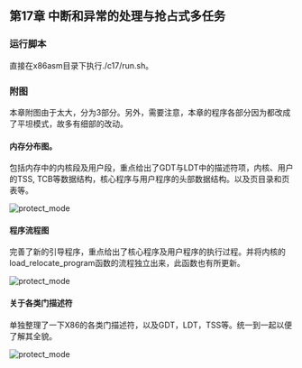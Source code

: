 
## 第17章 中断和异常的处理与抢占式多任务

### 运行脚本
直接在x86asm目录下执行./c17/run.sh。


### 附图

本章附图由于太大，分为3部分。另外，需要注意，本章的程序各部分因为都改成了平坦模式，故多有细部的改动。

#### 内存分布图。

包括内存中的内核段及用户段，重点给出了GDT与LDT中的描述符项，内核、用户的TSS, TCB等数据结构，核心程序与用户程序的头部数据结构。以及页目录和页表等。

![protect_mode](https://github.com/jungle85gopy/x86asm/blob/master/c17/c17_1.png)

#### 程序流程图

完善了新的引导程序，重点给出了核心程序及用户程序的执行过程。并将内核的load_relocate_program函数的流程独立出来，此函数也有所更新。

![protect_mode](https://github.com/jungle85gopy/x86asm/blob/master/c17/c17_2.png)


#### 关于各类门描述符
单独整理了一下X86的各类门描述符，以及GDT，LDT，TSS等。统一到一起以便了解其全貌。


![protect_mode](https://github.com/jungle85gopy/x86asm/blob/master/c17/c17_gate.png)

